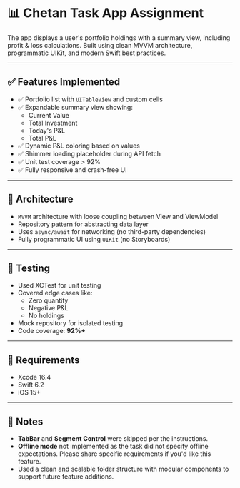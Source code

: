 # 📊 Chetan Task App Assignment

The app displays a user's portfolio holdings with a summary view, including profit & loss calculations. Built using clean MVVM architecture, programmatic UIKit, and modern Swift best practices.

---

## ✅ Features Implemented

- ✅ Portfolio list with `UITableView` and custom cells
- ✅ Expandable summary view showing:
  - Current Value
  - Total Investment
  - Today's P&L
  - Total P&L
- ✅ Dynamic P&L coloring based on values
- ✅ Shimmer loading placeholder during API fetch
- ✅ Unit test coverage > 92%
- ✅ Fully responsive and crash-free UI

---

## 🧠 Architecture

- `MVVM` architecture with loose coupling between View and ViewModel
- Repository pattern for abstracting data layer
- Uses `async/await` for networking (no third-party dependencies)
- Fully programmatic UI using `UIKit` (no Storyboards)

---

## 🧪 Testing

- Used XCTest for unit testing
- Covered edge cases like:
  - Zero quantity
  - Negative P&L
  - No holdings
- Mock repository for isolated testing
- Code coverage: **92%+**  

---

## 📲 Requirements

- Xcode 16.4
- Swift 6.2
- iOS 15+

---

## 📌 Notes

- **TabBar** and **Segment Control** were skipped per the instructions.
- **Offline mode** not implemented as the task did not specify offline expectations. Please share specific requirements if you'd like this feature.
- Used a clean and scalable folder structure with modular components to support future feature additions.
